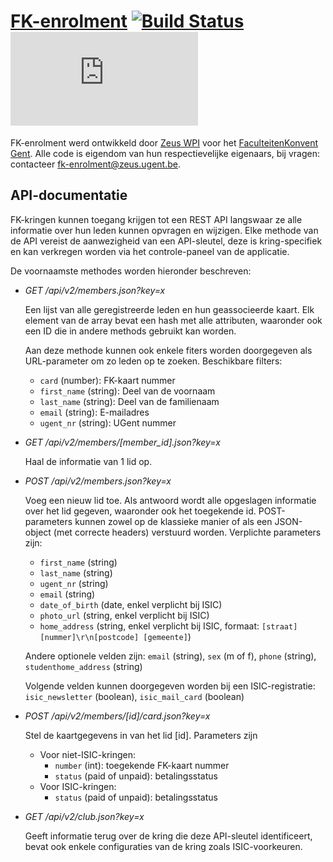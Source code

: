 # [FK-enrolment](http://registratie.fkgent.be) [![Build Status](https://secure.travis-ci.org/ZeusWPI/FK-enrolment.png)](http://travis-ci.org/ZeusWPI/FK-enrolment) [![Analytics](https://ga-beacon.appspot.com/UA-25444917-6/ZeusWPI/FK-enrolment/README.md?pixel)](https://github.com/igrigorik/ga-beacon)


FK-enrolment werd ontwikkeld door [Zeus WPI](http://zeus.ugent.be) voor het [FaculteitenKonvent Gent](http://fkgent.be).
Alle code is eigendom van hun respectievelijke eigenaars, bij vragen: contacteer fk-enrolment@zeus.ugent.be.

## API-documentatie

FK-kringen kunnen toegang krijgen tot een REST API langswaar ze alle informatie over hun leden kunnen opvragen en wijzigen. Elke methode van de API vereist de aanwezigheid van een API-sleutel, deze is kring-specifiek en kan verkregen worden via het controle-paneel van de applicatie.

De voornaamste methodes worden hieronder beschreven:

*   *GET /api/v2/members.json?key=x*

    Een lijst van alle geregistreerde leden en hun geassocieerde kaart. Elk element
    van de array bevat een hash met alle attributen, waaronder ook een ID die in andere
    methods gebruikt kan worden.

    Aan deze methode kunnen ook enkele fiters worden doorgegeven als URL-parameter om zo leden op te zoeken. Beschikbare filters:

    * ``card`` (number): FK-kaart nummer
    * ``first_name`` (string): Deel van de voornaam
    * ``last_name`` (string): Deel van de familienaam
    * ``email`` (string): E-mailadres
    * ``ugent_nr`` (string): UGent nummer

*   *GET /api/v2/members/[member_id].json?key=x*

    Haal de informatie van 1 lid op.

*   *POST /api/v2/members.json?key=x*

    Voeg een nieuw lid toe. Als antwoord wordt alle opgeslagen informatie over het lid gegeven, waaronder ook het toegekende id. POST-parameters kunnen zowel op de klassieke manier of als een JSON-object (met correcte headers) verstuurd worden. Verplichte parameters zijn:

    * ``first_name`` (string)
    * ``last_name`` (string)
    * ``ugent_nr`` (string)
    * ``email`` (string)
    * ``date_of_birth`` (date, enkel verplicht bij ISIC)
    * ``photo_url`` (string, enkel verplicht bij ISIC)
    * ``home_address`` (string, enkel verplicht bij ISIC,
      formaat: ``[straat] [nummer]\r\n[postcode] [gemeente]``)

    Andere optionele velden zijn:
    ``email`` (string), ``sex`` (m of f), ``phone`` (string), ``studenthome_address`` (string)

    Volgende velden kunnen doorgegeven worden bij een ISIC-registratie:
    ``isic_newsletter`` (boolean), ``isic_mail_card`` (boolean)

*   *POST /api/v2/members/[id]/card.json?key=x*

    Stel de kaartgegevens in van het lid [id]. Parameters zijn

    * Voor niet-ISIC-kringen:
      * ``number`` (int): toegekende FK-kaart nummer
      * ``status`` (paid of unpaid): betalingsstatus
    * Voor ISIC-kringen:
      * ``status`` (paid of unpaid): betalingsstatus

*   *GET /api/v2/club.json?key=x*

    Geeft informatie terug over de kring die deze API-sleutel identificeert, bevat ook enkele configuraties van de kring zoals ISIC-voorkeuren.
